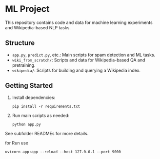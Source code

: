 # ML Project

This repository contains code and data for machine learning experiments and Wikipedia-based NLP tasks.

## Structure

- `app.py`, `predict.py`, etc.: Main scripts for spam detection and ML tasks.
- `wiki_from_scratch/`: Scripts and data for Wikipedia-based QA and pretraining.
- `wikipedia/`: Scripts for building and querying a Wikipedia index.

## Getting Started

1. Install dependencies:
   ```
   pip install -r requirements.txt
   ```
2. Run main scripts as needed:
   ```
   python app.py
   ```

See subfolder READMEs for more details.

for Run use

```
uvicorn app:app --reload --host 127.0.0.1 --port 9000
```
